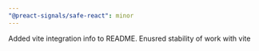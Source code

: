 ```yaml
---
"@preact-signals/safe-react": minor
---
```


Added vite integration info to README. Enusred stability of work with vite
